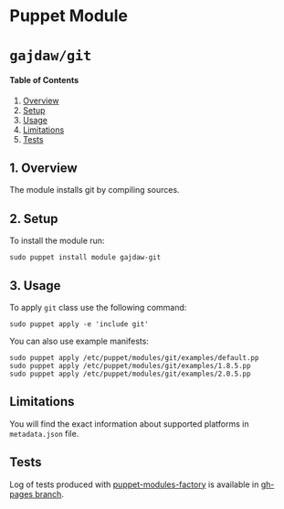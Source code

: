 # Puppet Module
# `gajdaw/git`

#### Table of Contents

1. [Overview](#overview)
2. [Setup](#setup)
3. [Usage](#usage)
4. [Limitations](#limitations)
5. [Tests](#tests)

## 1. Overview

The module installs git by compiling sources.

## 2. Setup

To install the module run:

    sudo puppet install module gajdaw-git

## 3. Usage

To apply `git` class use the following command:

    sudo puppet apply -e 'include git'

You can also use example manifests:

    sudo puppet apply /etc/puppet/modules/git/examples/default.pp
    sudo puppet apply /etc/puppet/modules/git/examples/1.8.5.pp
    sudo puppet apply /etc/puppet/modules/git/examples/2.0.5.pp

## Limitations

You will find the exact information about supported platforms
in `metadata.json` file.

## Tests

Log of tests produced with [puppet-modules-factory](https://github.com/puppet-by-examples/puppet-modules-factory)
is available in [gh-pages branch](https://github.com/puppet-by-examples/puppet-git/tree/gh-pages/log).
